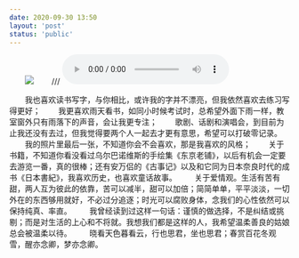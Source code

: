 ```yaml
---
date: 2020-09-30 13:50
layout: 'post'
status: 'public'
---
```

![](https://cdn.pixabay.com/photo/2017/01/28/11/44/take-it-easy-2015200_1280.jpg)
<audio src="https://inz.oss-cn-beijing.aliyuncs.com/Audios/128kbit/%E3%81%8D%E3%81%A3%E3%81%A8%E3%81%BE%E3%81%9F%E3%81%84%E3%81%A4%E3%81%8B.mp3"  autoplay loop></audio>
/// <audio src="https://pan.balmy.life/Cited/Audios/%E3%81%8D%E3%81%A3%E3%81%A8%E3%81%BE%E3%81%9F%E3%81%84%E3%81%A4%E3%81%8B.mp3" loop controls></audio>

<html>
<head>
<style type="text/css">
 p {text-indent: 2em}
</style>
</head>
&emsp;&emsp;我也喜欢读书写字，与你相比，或许我的字并不漂亮，但我依然喜欢去练习写得更好；
&emsp;&emsp;我更喜欢雨天看书，如同小时候考试时，总希望外面下雨一样，教室窗外只有雨落下的声音，会让我更专注；
&emsp;&emsp;歌剧、话剧和演唱会，到目前为止我还没有去过，但我觉得要两个人一起去才更有意思，希望可以打破零记录。
&emsp;&emsp;我的照片里最后一张，不知道你会不会喜欢，那是我喜欢的风格；
&emsp;&emsp;关于书籍，不知道你看没看过乌尔巴诺维斯的手绘集《东京老铺》，以后有机会一定要去游览一番，真的很棒；还有安万侣的《古事记》以及和它同为日本奈良时代的成书《日本書紀》，我喜欢历史，也喜欢童话故事。
&emsp;&emsp;关于爱情观。生活有苦有甜，两人互为彼此的依靠，苦可以减半，甜可以加倍；简简单单，平平淡淡，一切外在的东西够用就好，不必过分追逐；时光可以腐败身体，念我们的心性依然可以保持纯真、率直。
&emsp;&emsp;我曾经读到过这样一句话：谨慎的做选择，不是纠结或挑剔；而是对生活的上心和不将就。我想我们都是这样的人，我希望温柔善良的姑娘总会被温柔以待。
&emsp;&emsp;晓看天色暮看云，行也思君，坐也思君；春赏百花冬观雪，醒亦念卿，梦亦念卿。
       